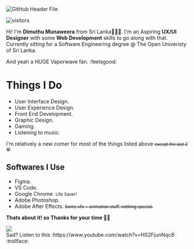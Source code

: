 ![GitHub Header File](https://i.ibb.co/2Yqg9nP/githeader.png)

![visitors](https://visitor-badge.glitch.me/badge?page_id=DeKermit&left_color=black&right_color=green)


Hi! I'm **Dimuthu Munaweera** from Sri Lanka🌴:sri_lanka:. I'm an Aspiring **UX/UI Designer** with some **Web Development** skills to go along with that. Currently sitting for a Software Engineering degree @ The Open Univeristy of Sri Lanka.

And yeah a HUGE Vaporwave fan. :feelsgood:

# Things I Do
		

 - User Interface Design.
 - User Experience Design.
 - Front End Development.
 - Graphic Design.
 - Gaming.
 - Listening to music.

I'm relatively a new comer for most of the things listed above <small><s>except the last 2</s>😁</small> 

## Softwares I Use

 - Figma.
 - VS Code.
 - Google Chrome. <small>Life Saver!</small>
 - Adobe Photoshop.
 - Adobe After Effects. <small><s>Some vfx + animation stuff. nothing special.</s></small>

**Thats about it! so Thanks for your time 🙏🏼**





<a href="https://github.com/anuraghazra/github-readme-stats">
  <img align="center" src="https://github-readme-stats.vercel.app/api/top-langs/?username=DeKermit&layout=compact" />
</a>
<br>
Sad?
Listen to this :https://www.youtube.com/watch?v=HS2FjunNqc8 :trollface:
